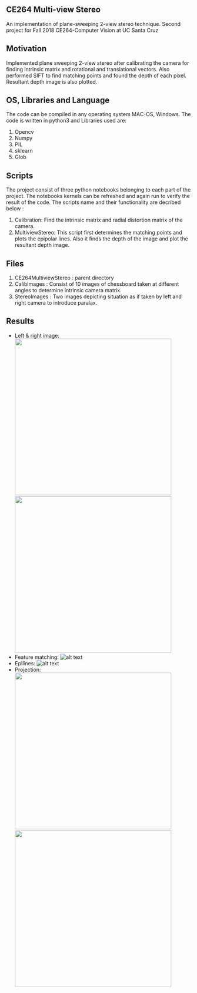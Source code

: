 ## CE264 Multi-view Stereo
An implementation of plane-sweeping 2-view stereo technique. Second project for Fall 2018 CE264-Computer Vision at UC Santa Cruz

## Motivation
Implemented plane sweeping 2-view stereo after calibrating the camera for finding intrinsic matrix and rotational and translational 
vectors. Also performed SIFT to find matching points and found the depth of each pixel. Resultant depth image is also plotted.

## OS, Libraries and Language
The code can be compiled in any operating system MAC-OS, Windows. The code is written in python3 and Libraries used are:
1. Opencv
2. Numpy
3. PIL 
4. sklearn
5. Glob

## Scripts 
The project consist of three python notebooks belonging to each part of the project. The notebooks kernels can be refreshed and 
again run to verify the result of the code.
The scripts name and their functionality are decribed below :
1. Calibration: 
   Find the intrinsic matrix and radial distortion matrix of the camera.
2. MultiviewStereo:
   This script first determines the matching points and plots the epipolar lines. Also it finds the depth of the image and plot
   the resultant depth image.

## Files 
1. CE264MultiviewStereo             : parent directory
2. CalibImages                      : Consist of 10 images of chessboard taken at different angles to determine intrinsic camera matrix. 
3. StereoImages                     : Two images depicting situation as if taken by left and right camera to introduce paralax.

## Results 

* Left & right image:
<img src="https://github.com/trungnguyencs/CE264MultiViewStereo/blob/master/StereoImages/01.jpeg" width="425"/> <img src="https://github.com/trungnguyencs/CE264MultiViewStereo/blob/master/StereoImages/02.jpeg" width="425"/> 
* Feature matching:
![alt text](https://github.com/trungnguyencs/CE264MultiViewStereo/blob/master/Results/feature_matching.png "Title")
* Epilines:
![alt text](https://github.com/trungnguyencs/CE264MultiViewStereo/blob/master/Results/epilines.png "Title")
* Projection:
<img src="https://github.com/trungnguyencs/CE264MultiViewStereo/blob/master/Results/projection1.png" width="425"/> <img src="https://github.com/trungnguyencs/CE264MultiViewStereo/blob/master/Results/projection2.png" width="425"/> 
